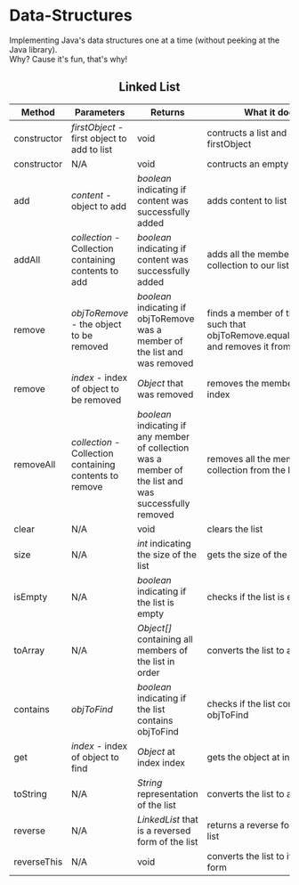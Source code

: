 # Data-Structures
Implementing Java's data structures one at a time (without peeking at the Java library).<br>
Why? Cause it's fun, that's why!

<h2 align="center">Linked List</h2>

| **Method**  | **Parameters**                                          | **Returns**                                                                                            | **What it does**                                                                             |
|-------------|---------------------------------------------------------|--------------------------------------------------------------------------------------------------------|----------------------------------------------------------------------------------------------|
| constructor | _firstObject_ - first object to add to list             | void                                                                                                   | contructs a list and adds firstObject                                                        |
| constructor | N/A                                                     | void                                                                                                   | contructs an empty list                                                                      |
| add         | _content_ - object to add                               | _boolean_ indicating if content was successfully added                                                 | adds content to list                                                                         |
| addAll      | _collection_ - Collection containing contents to add    | _boolean_ indicating if content was successfully added                                                 | adds all the members of collection to our list                                               |
| remove      | _objToRemove_ - the object to be removed                | _boolean_ indicating if objToRemove was a member of the list and was removed                           | finds a member of the list such that objToRemove.equals(member) and removes it from the list |
| remove      | _index_ - index of object to be removed                 | _Object_ that was removed                                                                              | removes the member at index index                                                            |
| removeAll   | _collection_ - Collection containing contents to remove | _boolean_ indicating if any member of collection was a member of the list and was successfully removed | removes all the members of collection from the list                                          |
| clear       | N/A                                                     | void                                                                                                   | clears the list                                                                              |
| size        | N/A                                                     | _int_ indicating the size of the list                                                                  | gets the size of the list                                                                    |
| isEmpty     | N/A                                                     | _boolean_ indicating if the list is empty                                                              | checks if the list is empty                                                                  |
| toArray     | N/A                                                     | _Object[]_ containing all members of the list in order                                                 | converts the list to an array                                                                |
| contains    | _objToFind_                                             | _boolean_ indicating if the list contains objToFind                                                    | checks if the list contains objToFind                                                        |
| get         | _index_ - index of object to find                       | _Object_ at index index                                                                                | gets the object at index                                                                     |
| toString    | N/A                                                     | _String_ representation of the list                                                                    | converts the list to a string                                                                |
| reverse     | N/A                                                     | _LinkedList_ that is a reversed form of the list                                                       | returns a reverse form of the list                                                           |
| reverseThis | N/A                                                     | void                                                                                                   | converts the list to its reversed form                                                       |

